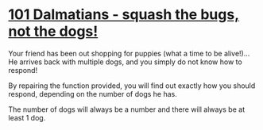 # [101 Dalmatians - squash the bugs, not the dogs!][1]

Your friend has been out shopping for puppies (what a time to be alive!)... He arrives back with multiple dogs, and you simply do not know how to respond!

By repairing the function provided, you will find out exactly how you should respond, depending on the number of dogs he has.

The number of dogs will always be a number and there will always be at least 1 dog.

[1]: https://www.codewars.com/kata/101-dalmatians-squash-the-bugs-not-the-dogs
[2]: https://www.codewars.com/kata/56f6919a6b88de18ff000b36